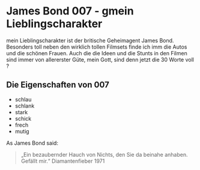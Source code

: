 
# James Bond 007 - gmein Lieblingscharakter

mein Lieblingscharakter ist der britische Geheimagent James Bond. Besonders toll neben den wirklich 
tollen Filmsets finde ich imm die Autos und die schönen Frauen. Auch die die Ideen und die Stunts in den Filmen sind immer
von allererster Güte, mein Gott, sind denn jetzt die 30 Worte voll ?

## Die Eigenschaften von 007

* schlau
* schlank
* stark
* schick
* frech
* mutig

As James Bond said:

> „Ein bezaubernder Hauch von Nichts, 
> den Sie da beinahe anhaben. Gefällt mir.“
> Diamantenfieber 1971